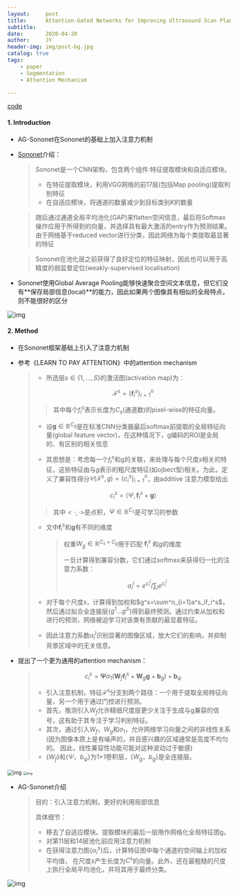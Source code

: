 ```yaml
---
layout:     post
title:      Attention-Gated Networks for Improving Ultrasound Scan Plane Detection
subtitle:   
date:       2020-04-20
author:     JY
header-img: img/post-bg.jpg
catalog: true
tags:
    - paper
    - Segmentation
    - Attention Mechanism

---
```


[code](https://github.com/ozan-oktay/Attention-Gated-Networks)



#### 1. Introduction

- AG-Sononet在Sononet的基础上加入注意力机制

- [Sononet](https://arxiv.org/pdf/1612.05601.pdf)介绍：

  > Sononet是一个CNN架构，包含两个组件:特征提取模块和自适应模块。
  >
  > - 在特征提取模块，利用VGG网络的前17层(包括Map pooling)提取判别特征
  > - 在自适应模块，将通道的数量减少到目标类别$K$的数量

  > 随后通过通道全局平均池化(GAP)来flatten空间信息，最后将Softmax操作应用于所得到的向量，并选择具有最大激活的entry作为预测结果。由于网络基于reduced vector进行分类，因此网络为每个类提取最显著的特征

  > Sononet在池化层之前获得了良好定位的特征映射，因此也可以用于高精度的弱监督定位(weakly-supervised localisation)

  

- Sononet使用Global Average Pooling能够快速聚合空间文本信息，但它们没有**保存局部信息(local)**的能力，因此如果两个图像具有相似的全局特点，则不能很好的区分

![img](https://github.com/ZJU-CVs/zju-cvs.github.io/raw/master/img/picture/Sononet.png)



#### 2. Method

- 在Sononet框架基础上引入了注意力机制

- 参考《LEARN TO PAY ATTENTION》中的attention mechanism

  > - 所选层$s \in\{1, \ldots, S\}$的激活图(activation map)为：
  >
  > $$
  > \mathcal{F}^{s}=\left\{\mathbf{f}_{i}^{s}\right\}_{i=1}^{n}
  > $$
  >
  > > 其中每个$f^s_i$表示长度为$C_s$(通道数)的pixel-wise的特征向量。
  >
  > 
  >
  > - 设$\mathbf{g} \in \mathbb{R}^{C_{g}}$是在标准CNN分类器最后softmax前提取的全局特征向量(global feature vector)，在这种情况下，g编码的ROI是全局的、有区别的相关信息
  >
  > - 其思想是：考虑每一个$f^s_i$和g的关联，来处理与每个尺度$s$相关的特征，这些特征由与$g$表示的粗尺度特征(如ojbect型)相关。为此，定义了兼容性得分$\mathcal{C}(\mathcal{F}^s,g)=\{c^s_i\}^n_{i=1}$，由additive 注意力模型给出
  >
  >   
  >
  > $$
  > c_{i}^{s}=\left\langle\Psi, \mathbf{f}_{i}^{s}+\mathbf{g}\right\rangle
  > $$
  > 
  >
  > > 其中$<·,·>$是点积，$\Psi \in \mathbb{R}^{C_{s}}$是可学习的参数
  >
  > - 文中$\mathbf{f}_{i}^{s}$和$\mathbf{g}$有不同的维度
  >
  >   > 权重$W_g \in \mathbb{R}^{C_{s} \times C_{g}}$用于匹配 $\mathbf{f}_{i}^{s}$ 和$g$的维度
  >   >
  >   > 一旦计算得到兼容分数，它们通过softmax来获得归一化的注意力系数：
  >   >
  >   > 
  >   > $$
  >   > a_i^l=e^{c_i^l}/\sum_i e^{c_i^l}
  >   > $$
  >   > 
  >
  > - 对于每个尺度$s$，计算得到加权和$g^s=\sum^n_{i=1}a^s_if_i^s$，然后通过拟合全连接层{$g^1...g^S$}得到最终预测。通过约束从加权和进行的预测，网络被迫学习对该类有贡献的最显着特征。
  >
  > - 因此注意力系数${\alpha^l_i}$识别显著的图像区域，放大它们的影响，并抑制背景区域中的无关信息。

  

- 提出了一个更为通用的attention mechanism：

  

  > $$
  > c_{i}^{s}=\boldsymbol{\Psi} \sigma_{1}\left(\mathbf{W}_{f} \mathbf{f}_{i}^{s}+\mathbf{W}_{g} \mathbf{g}+\mathbf{b}_{g}\right)+\mathbf{b}_{\psi}
  > $$
  >
  > 
  >
  > - 引入注意机制，特征$\mathcal{F}^s$分支到两个路径：一个用于提取全局特征向量，另一个用于通过门控进行预测。 
  > - 首先，推测引入$W_f$允许精细尺度层更少关注于生成与g兼容的信号，这有助于其专注于学习判别特征。 
  > - 其次，通过引入$W_f$，$W_g$和$σ_1$，允许网络学习向量之间的非线性关系(因为图像本质上是有噪声的，并且感兴趣的区域通常是高度不均匀的。 因此，线性兼容性功能可能对这种波动过于敏感) 
  > - {$W_f$}和{$Ψ，b_ψ$}为1×1卷积层，{$W_g，b_g$}是全连接层。

  

<img src="https://github.com/ZJU-CVs/zju-cvs.github.io/raw/master/img/picture/4.png" alt="img" style="zoom:80%;" />

<img src="https://github.com/ZJU-CVs/zju-cvs.github.io/raw/master/img/picture/5.png" alt="img" style="zoom:50%;" />

- AG-Sononet介绍

  > 目的：引入注意力机制，更好的利用局部信息
  >
  > 具体细节：
  >
  > - 移去了自适应模块。提取模块的最后一层用作网格化全局特征图g。
  > - 对第11层和14层池化前应用注意力机制
  > - 在获得注意力图$\{\alpha^s_i\}$后，计算特征图中每个通道的空间轴上的加权平均值， 在尺度$s$产生长度为$C^s$的向量。此外，还在最粗糙的尺度上执行全局平均池化，并将其用于最终分类。
  
  

![img](https://github.com/ZJU-CVs/zju-cvs.github.io/raw/master/img/picture/AG-Sononet.png)